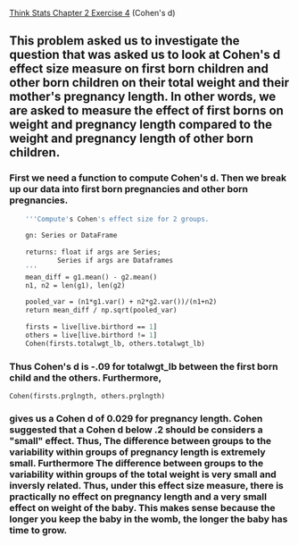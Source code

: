 [Think Stats Chapter 2 Exercise 4](http://greenteapress.com/thinkstats2/html/thinkstats2003.html#toc24) (Cohen's d)
## This problem asked us to investigate the question that was asked us to look at Cohen's d effect size measure on first born children and other born children on their total weight and their mother's pregnancy length. In other words, we are asked to  measure the effect of first borns on weight and pregnancy length compared to the weight  and pregnancy length of other born children. 

### First we need a function to compute Cohen's d. Then we break up our data into first born pregnancies and other born pregnancies.

```def Cohen(g1, g2):
    '''Compute's Cohen's effect size for 2 groups.
    
    gn: Series or DataFrame
    
    returns: float if args are Series;
            Series if args are Dataframes
    '''
    mean_diff = g1.mean() - g2.mean()
    n1, n2 = len(g1), len(g2)
    
    pooled_var = (n1*g1.var() + n2*g2.var())/(n1+n2)
    return mean_diff / np.sqrt(pooled_var)
    
    firsts = live[live.birthord == 1]
    others = live[live.birthord != 1]
    Cohen(firsts.totalwgt_lb, others.totalwgt_lb)
```
### Thus Cohen's d is -.09 for totalwgt_lb between the first born child and the others. Furthermore, 
```
Cohen(firsts.prglngth, others.prglngth)
```
### gives us a Cohen d of 0.029 for pregnancy length. Cohen suggested that a Cohen d below .2 should be considers a "small" effect. Thus, The difference between groups to the variability within groups of pregnancy length is extremely small. Furthermore The difference between groups to the variability within groups of the total weight is very small and inversly related. Thus, under this effect size measure, there is practically no effect on pregnancy length and a very small effect on weight of the baby. This makes sense because the longer you keep the baby in the womb, the longer the baby has time to grow.

